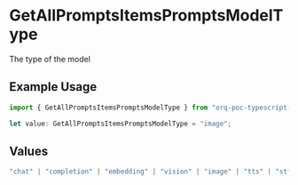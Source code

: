 # GetAllPromptsItemsPromptsModelType

The type of the model

## Example Usage

```typescript
import { GetAllPromptsItemsPromptsModelType } from "orq-poc-typescript-multi-env-version/models/operations";

let value: GetAllPromptsItemsPromptsModelType = "image";
```

## Values

```typescript
"chat" | "completion" | "embedding" | "vision" | "image" | "tts" | "stt" | "rerank"
```